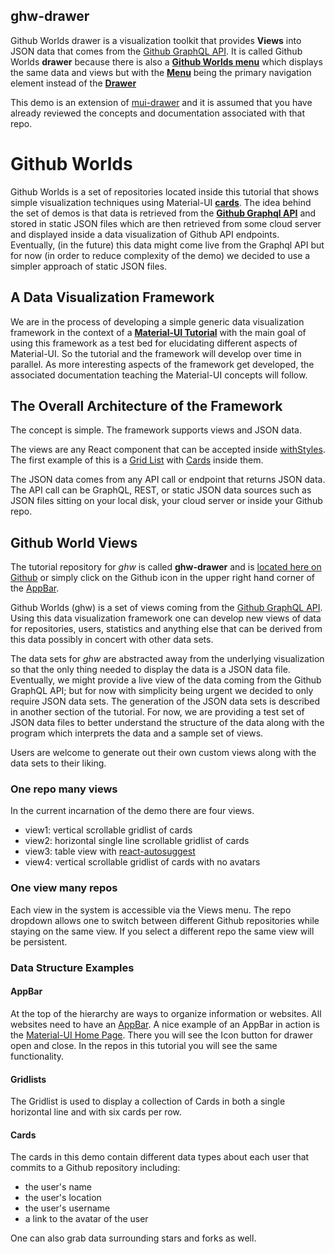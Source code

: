 
## ghw-drawer

Github Worlds drawer is a visualization toolkit that provides
**Views** into JSON data that comes from the
[Github GraphQL API](https://developer.github.com/v4/).
It is called Github Worlds **drawer** because there is also a
**[Github Worlds menu](https://muitool.github.io/ghw-menu/)** which displays the same data and views
but with the
**[Menu](https://material-ui.com/demos/menus/)**
being the primary navigation element instead of the
**[Drawer](https://material-ui.com/demos/drawers/)**

This demo is an extension of
[mui-drawer](https://stormasm.github.io/mui-drawer/) and it is assumed that you have already reviewed the concepts and
documentation associated with that repo.

# Github Worlds

Github Worlds is a set of repositories located inside this tutorial that shows simple visualization techniques using Material-UI
**[cards](https://material-ui.com/demos/cards/)**.  The idea behind the set of demos is that data is retrieved from the
**[Github Graphql API](https://developer.github.com/v4/)** and stored in static JSON files which are then retrieved from some cloud server and displayed inside a data visualization of Github API endpoints.  Eventually, (in the future) this data might come live from the Graphql API but for now (in order to reduce complexity of the demo) we decided to use a simpler approach of static JSON files.

## A Data Visualization Framework

We are in the process of developing a simple generic data visualization
framework in the context of a
**[Material-UI Tutorial](https://stormasm.github.io/mui-tutorial/)**
with the main goal of
using this framework as a test bed for elucidating different aspects of
Material-UI.  So the tutorial and the framework will develop over time
in parallel.  As more interesting aspects of the framework get developed,
the associated documentation teaching the Material-UI concepts will follow.

## The Overall Architecture of the Framework

The concept is simple.  The framework supports views and JSON data.  

The views are any React component that can be accepted inside
[withStyles](https://material-ui.com/customization/css-in-js/#api).
The first example of this is a
[Grid List](https://material-ui.com/demos/grid-list/) with
[Cards](https://material-ui.com/demos/cards/) inside them.

The JSON data comes from any API call or endpoint that returns JSON data.  The API call can be GraphQL, REST, or static JSON data sources such as JSON files sitting on your local disk, your cloud server or inside your Github repo.

## Github World Views

The tutorial repository for *ghw* is called **ghw-drawer** and is
[located here on Github](https://github.com/muitool/ghw-drawer)
or simply click on the Github icon in the upper right hand corner
of the
[AppBar](https://material-ui.com/demos/app-bar/).

Github Worlds (ghw) is a set of views coming from the [Github GraphQL API](https://developer.github.com/v4/).
Using this data visualization framework one can develop new views of data for repositories, users, statistics and anything else that can be derived from this data possibly in concert with other data sets.

The data sets for *ghw* are abstracted away from the underlying visualization so that the only thing needed to display the data is a JSON data file.  Eventually, we might provide a live view of the data coming from the Github GraphQL API; but for now with simplicity being urgent we decided to only require JSON data sets.  The generation of the JSON data sets is described in another section of the tutorial.  For now, we are providing a test set of JSON data files to better understand the structure of the data along with the program which interprets the data and a sample set of views.

Users are welcome to generate out their own custom views along with the data sets to their liking.

### One repo many views

In the current incarnation of the demo there are four views.

 * view1: vertical scrollable gridlist of cards
 * view2: horizontal single line scrollable gridlist of cards
 * view3: table view with [react-autosuggest](https://github.com/moroshko/react-autosuggest)
 * view4: vertical scrollable gridlist of cards with no avatars

### One view many repos

Each view in the system is accessible via the Views menu.  The repo dropdown
allows one to switch between different Github repositories while staying on the same view.  If you select a different repo the same view will be persistent.

### Data Structure Examples

#### AppBar

At the top of the hierarchy are ways to organize information or
websites.  All websites need to have an
[AppBar](https://material-ui.com/demos/app-bar/).  A nice example
of an AppBar in action is the
[Material-UI Home Page](https://material-ui.com/).
There you will
see the Icon button for drawer open and close.  In the repos
in this tutorial you
will see the same functionality.

#### Gridlists

The Gridlist is used to display a collection of Cards in both
a single horizontal line and with six cards per row.

#### Cards

The cards in this demo contain different data types about
each user that commits to a Github
repository including:
  * the user's name
  * the user's location
  * the user's username
  * a link to the avatar of the user

One can also grab data surrounding stars and forks as well.
